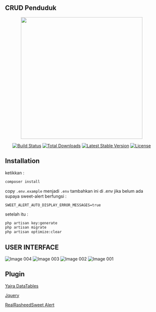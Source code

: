  ## CRUD Penduduk
<p align="center"><a href="https://laravel.com" target="_blank"><img src="https://raw.githubusercontent.com/laravel/art/master/logo-lockup/5%20SVG/2%20CMYK/1%20Full%20Color/laravel-logolockup-cmyk-red.svg" width="400"></a></p>

<p align="center">
<a href="https://travis-ci.org/laravel/framework"><img src="https://travis-ci.org/laravel/framework.svg" alt="Build Status"></a>
<a href="https://packagist.org/packages/laravel/framework"><img src="https://img.shields.io/packagist/dt/laravel/framework" alt="Total Downloads"></a>
<a href="https://packagist.org/packages/laravel/framework"><img src="https://img.shields.io/packagist/v/laravel/framework" alt="Latest Stable Version"></a>
<a href="https://packagist.org/packages/laravel/framework"><img src="https://img.shields.io/packagist/l/laravel/framework" alt="License"></a>
</p>

## Installation
ketikkan :
```bash
composer install
```
copy ``.env.example`` menjadi ``.env``
tambahkan ini di .env jika belum ada supaya sweet-alert berfungsi :

``SWEET_ALERT_AUTO_DISPLAY_ERROR_MESSAGES=true``

setelah itu :
```bash
php artisan key:generate 
php artisan migrate
php artisan optimize:clear
```

## USER INTERFACE

![Image 004](https://user-images.githubusercontent.com/33163281/148382866-b000df95-0bf6-45bb-acfe-44ebcfaafbae.png)
![Image 003](https://user-images.githubusercontent.com/33163281/148382873-f5608a33-32cc-4dba-a5a4-c30cd12c504f.png)
![Image 002](https://user-images.githubusercontent.com/33163281/148382876-338a16be-8265-4f1d-865e-80bbca4f2212.png)
![Image 001](https://user-images.githubusercontent.com/33163281/148382880-a16a667f-73db-4f42-9dba-fc874a514da6.png)



## Plugin
[Yajra DataTables](https://yajrabox.com/docs/laravel-datatables/master/installation)

[Jquery](https://jquery.com/)

[RealRasheedSweet Alert](https://realrashid.github.io/sweet-alert/)
